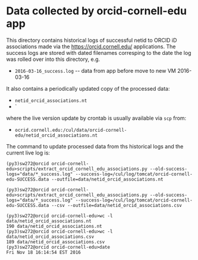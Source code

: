# Data collected by orcid-cornell-edu app

This directory contains historical logs of successful netid to ORCID iD associations made via the <https://orcid.cornell.edu/> applications. The success logs are stored with dated filenames corresping to the date the log was rolled over into this directory, e.g.

  * `2016-03-16_success.log` -- data from app before move to new VM 2016-03-16

It also contains a periodically updated copy of the processed data:

  * `netid_orcid_associations.nt` 
  * `

where the live version update by crontab is usually available via `scp` from:

  * `ocrid.cornell.edu:/cul/data/orcid-cornell-edu/netid_orcid_associations.nt`

The command to update processed data from ths historical logs and the current live log is:

```
(py3)sw272@orcid orcid-cornell-edu>scripts/extract_orcid_cornell_edu_associations.py --old-success-logs="data/*_success.log" --success-log=/cul/log/tomcat/orcid-cornell-edu-SUCCESS.data --outfile=data/netid_orcid_associations.nt 

(py3)sw272@orcid orcid-cornell-edu>scripts/extract_orcid_cornell_edu_associations.py --old-success-logs="data/*_success.log" --success-log=/cul/log/tomcat/orcid-cornell-edu-SUCCESS.data --csv --outfile=data/netid_orcid_associations.csv

(py3)sw272@orcid orcid-cornell-edu>wc -l data/netid_orcid_associations.nt
190 data/netid_orcid_associations.nt
(py3)sw272@orcid orcid-cornell-edu>wc -l data/netid_orcid_associations.csv
189 data/netid_orcid_associations.csv
(py3)sw272@orcid orcid-cornell-edu>date
Fri Nov 18 16:14:54 EST 2016
```
